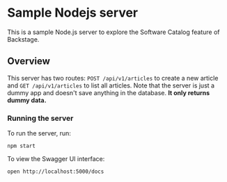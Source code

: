 # Sample Nodejs server

This is a sample Node.js server to explore the Software Catalog feature of Backstage.

## Overview
This server has two routes: `POST /api/v1/articles` to create a new article and `GET /api/v1/articles` to list all articles. Note that the server is just a dummy app and doesn't save anything in the database. **It only returns dummy data.**

### Running the server
To run the server, run:

```
npm start
```

To view the Swagger UI interface:

```
open http://localhost:5000/docs
```
